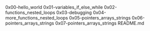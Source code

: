 0x00-hello_world
0x01-variables_if_else_while
0x02-functions_nested_loops
0x03-debugging
0x04-more_functions_nested_loops
0x05-pointers_arrays_strings
0x06-pointers_arrays_strings
0x07-pointers_arrays_strings
README.md
